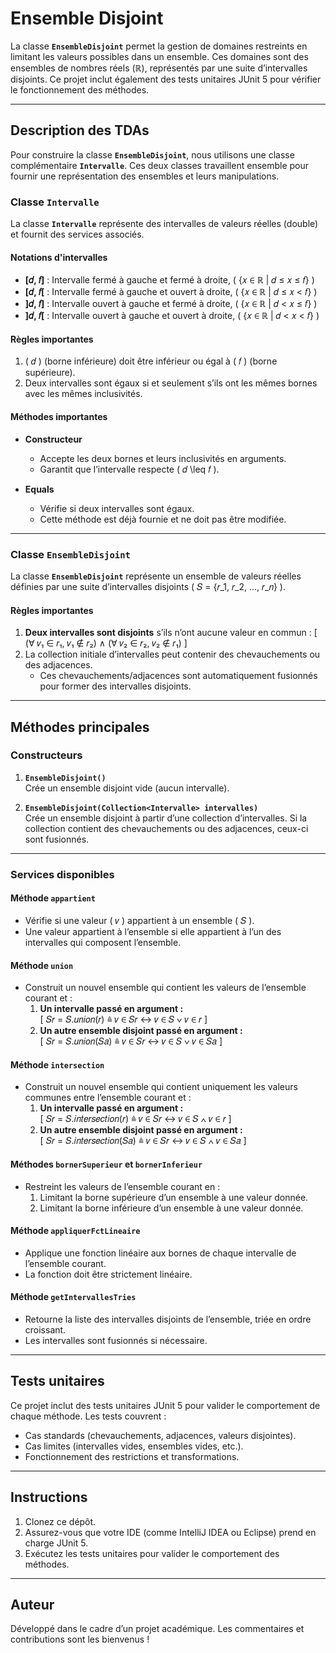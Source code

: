 # Ensemble Disjoint

La classe **`EnsembleDisjoint`** permet la gestion de domaines restreints en limitant les valeurs possibles dans un ensemble. Ces domaines sont des ensembles de nombres réels (ℝ), représentés par une suite d’intervalles disjoints. Ce projet inclut également des tests unitaires JUnit 5 pour vérifier le fonctionnement des méthodes.

---

## Description des TDAs

Pour construire la classe **`EnsembleDisjoint`**, nous utilisons une classe complémentaire **`Intervalle`**. Ces deux classes travaillent ensemble pour fournir une représentation des ensembles et leurs manipulations.

### Classe `Intervalle`

La classe **`Intervalle`** représente des intervalles de valeurs réelles (double) et fournit des services associés.

#### Notations d'intervalles
- **[𝑑, 𝑓]** : Intervalle fermé à gauche et fermé à droite, \( \{𝑥 ∈ ℝ | 𝑑 ≤ 𝑥 ≤ 𝑓\} \)
- **[𝑑, 𝑓[** : Intervalle fermé à gauche et ouvert à droite, \( \{𝑥 ∈ ℝ | 𝑑 ≤ 𝑥 < 𝑓\} \)
- **]𝑑, 𝑓]** : Intervalle ouvert à gauche et fermé à droite, \( \{𝑥 ∈ ℝ | 𝑑 < 𝑥 ≤ 𝑓\} \)
- **]𝑑, 𝑓[** : Intervalle ouvert à gauche et ouvert à droite, \( \{𝑥 ∈ ℝ | 𝑑 < 𝑥 < 𝑓\} \)

#### Règles importantes
1. \( 𝑑 \) (borne inférieure) doit être inférieur ou égal à \( 𝑓 \) (borne supérieure).
2. Deux intervalles sont égaux si et seulement s’ils ont les mêmes bornes avec les mêmes inclusivités.

#### Méthodes importantes
- **Constructeur**
    - Accepte les deux bornes et leurs inclusivités en arguments.
    - Garantit que l’intervalle respecte \( 𝑑 \leq 𝑓 \).

- **Equals**
    - Vérifie si deux intervalles sont égaux.
    - Cette méthode est déjà fournie et ne doit pas être modifiée.

---

### Classe `EnsembleDisjoint`

La classe **`EnsembleDisjoint`** représente un ensemble de valeurs réelles définies par une suite d’intervalles disjoints \( 𝑆 = \{𝑟_1, 𝑟_2, …, 𝑟_𝑛\} \).

#### Règles importantes
1. **Deux intervalles sont disjoints** s’ils n’ont aucune valeur en commun :
   \[
   (∀ 𝑣₁ ∈ 𝑟₁, 𝑣₁ ∉ 𝑟₂) ∧ (∀ 𝑣₂ ∈ 𝑟₂, 𝑣₂ ∉ 𝑟₁)
   \]
2. La collection initiale d’intervalles peut contenir des chevauchements ou des adjacences.
    - Ces chevauchements/adjacences sont automatiquement fusionnés pour former des intervalles disjoints.

---

## Méthodes principales

### Constructeurs

1. **`EnsembleDisjoint()`**  
   Crée un ensemble disjoint vide (aucun intervalle).

2. **`EnsembleDisjoint(Collection<Intervalle> intervalles)`**  
   Crée un ensemble disjoint à partir d’une collection d’intervalles. Si la collection contient des chevauchements ou des adjacences, ceux-ci sont fusionnés.

---

### Services disponibles

#### Méthode `appartient`
- Vérifie si une valeur \( 𝑣 \) appartient à un ensemble \( 𝑆 \).
- Une valeur appartient à l’ensemble si elle appartient à l’un des intervalles qui composent l’ensemble.

#### Méthode `union`
- Construit un nouvel ensemble qui contient les valeurs de l’ensemble courant et :
    1. **Un intervalle passé en argument :**  
       \[
       𝑆𝑟 = 𝑆.𝑢𝑛𝑖𝑜𝑛(𝑟) ≜ 𝑣 ∈ 𝑆𝑟 ↔ 𝑣 ∈ 𝑆 ∨ 𝑣 ∈ 𝑟
       \]
    2. **Un autre ensemble disjoint passé en argument :**  
       \[
       𝑆𝑟 = 𝑆.𝑢𝑛𝑖𝑜𝑛(𝑆𝑎) ≜ 𝑣 ∈ 𝑆𝑟 ↔ 𝑣 ∈ 𝑆 ∨ 𝑣 ∈ 𝑆𝑎
       \]

#### Méthode `intersection`
- Construit un nouvel ensemble qui contient uniquement les valeurs communes entre l’ensemble courant et :
    1. **Un intervalle passé en argument :**  
       \[
       𝑆𝑟 = 𝑆.𝑖𝑛𝑡𝑒𝑟𝑠𝑒𝑐𝑡𝑖𝑜𝑛(𝑟) ≜ 𝑣 ∈ 𝑆𝑟 ↔ 𝑣 ∈ 𝑆 ∧ 𝑣 ∈ 𝑟
       \]
    2. **Un autre ensemble disjoint passé en argument :**  
       \[
       𝑆𝑟 = 𝑆.𝑖𝑛𝑡𝑒𝑟𝑠𝑒𝑐𝑡𝑖𝑜𝑛(𝑆𝑎) ≜ 𝑣 ∈ 𝑆𝑟 ↔ 𝑣 ∈ 𝑆 ∧ 𝑣 ∈ 𝑆𝑎
       \]

#### Méthodes `bornerSuperieur` et `bornerInferieur`
- Restreint les valeurs de l’ensemble courant en :
    1. Limitant la borne supérieure d’un ensemble à une valeur donnée.
    2. Limitant la borne inférieure d’un ensemble à une valeur donnée.

#### Méthode `appliquerFctLineaire`
- Applique une fonction linéaire aux bornes de chaque intervalle de l’ensemble courant.
- La fonction doit être strictement linéaire.

#### Méthode `getIntervallesTries`
- Retourne la liste des intervalles disjoints de l’ensemble, triée en ordre croissant.
- Les intervalles sont fusionnés si nécessaire.

---

## Tests unitaires

Ce projet inclut des tests unitaires JUnit 5 pour valider le comportement de chaque méthode. Les tests couvrent :
- Cas standards (chevauchements, adjacences, valeurs disjointes).
- Cas limites (intervalles vides, ensembles vides, etc.).
- Fonctionnement des restrictions et transformations.

---

## Instructions

1. Clonez ce dépôt.
2. Assurez-vous que votre IDE (comme IntelliJ IDEA ou Eclipse) prend en charge JUnit 5.
3. Exécutez les tests unitaires pour valider le comportement des méthodes.

---

## Auteur

Développé dans le cadre d’un projet académique. Les commentaires et contributions sont les bienvenus !